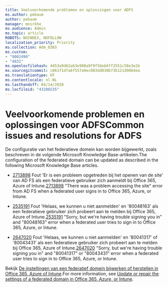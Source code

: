 ```yaml
---
title: Veelvoorkomende problemen en oplossingen voor ADFS
ms.author: pebaum
author: pebaum
manager: mnirkhe
ms.audience: Admin
ms.topic: article
ROBOTS: NOINDEX, NOFOLLOW
localization_priority: Priority
ms.collection: Adm_O365
ms.custom:
- "9002490"
- "4832"
ms.openlocfilehash: 4453a9d62a63e980a9f9f56eb6ff2551c58e3e2b
ms.sourcegitcommit: c061f1dfa6f557a9ec083dd030b73b121d9864ea
ms.translationtype: HT
ms.contentlocale: nl-NL
ms.lasthandoff: 04/14/2020
ms.locfileid: "43286535"
---
```

# <a name="common-issues-and-resolutions-for-adfs"></a><span data-ttu-id="45b75-102">Veelvoorkomende problemen en oplossingen voor ADFS</span><span class="sxs-lookup"><span data-stu-id="45b75-102">Common issues and resolutions for ADFS</span></span>

<span data-ttu-id="45b75-103">De configuratie van het federatieve domein kan worden bijgewerkt, zoals beschreven in de volgende Microsoft Knowledge Base-artikelen.</span><span class="sxs-lookup"><span data-stu-id="45b75-103">The configuration of the federated domain can be updated as described in the following Microsoft Knowledge Base articles.</span></span>

- <span data-ttu-id="45b75-104">[2713898](https://support.microsoft.com/help/2713898) Fout 'Er is een probleem opgetreden bij het openen van de site' van AD FS als een federatieve gebruiker zich aanmeldt bij Office 365, Azure of Intune.</span><span class="sxs-lookup"><span data-stu-id="45b75-104">[2713898](https://support.microsoft.com/help/2713898)  "There was a problem accessing the site" error from AD FS when a federated user signs in to Office 365, Azure, or Intune.</span></span>

- <span data-ttu-id="45b75-105">[2535191](https://support.microsoft.com/help/2535191) Fout 'Helaas, we kunnen u niet aanmelden' en '80048163' als een federatieve gebruiker zich probeert aan te melden bij Office 365, Azure of Intune.</span><span class="sxs-lookup"><span data-stu-id="45b75-105">[2535191](https://support.microsoft.com/help/2535191) "Sorry, but we're having trouble signing you in" and "80048163" error when a federated user tries to sign in to Office 365, Azure, or Intune.</span></span>

- <span data-ttu-id="45b75-106">[2647020](https://support.microsoft.com/help/2647020) Fout 'Helaas, we kunnen u niet aanmelden' en '80041317' of '80043431' als een federatieve gebruiker zich probeert aan te melden bij Office 365, Azure of Intune.</span><span class="sxs-lookup"><span data-stu-id="45b75-106">[2647020](https://support.microsoft.com/help/2647020)   "Sorry, but we're having trouble signing you in" and "80041317" or "80043431" error when a federated user tries to sign in to Office 365, Azure, or Intune.</span></span>

<span data-ttu-id="45b75-107">Bekijk [De instellingen van een federatief domein bijwerken of herstellen in Office 365, Azure of Intune](https://docs.microsoft.com/nl-NL/office365/troubleshoot/active-directory/update-federated-domain-office-365).</span><span class="sxs-lookup"><span data-stu-id="45b75-107">For more information, see [Update or repair the settings of a federated domain in Office 365, Azure, or Intune](https://docs.microsoft.com/nl-NL/office365/troubleshoot/active-directory/update-federated-domain-office-365).</span></span>
